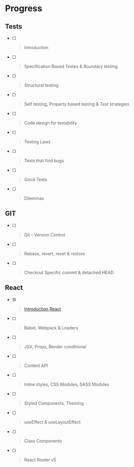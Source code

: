 # Progress

## Tests
- [ ] > Introduction
- [ ] > Specification Based Testes & Boundary testing
- [ ] > Structural testing
- [ ] > Self testing, Property based testing & Test strategies
- [ ] > Code design for testability
- [ ] > Testing Laws
- [ ] > Tests that find bugs
- [ ] > Good Tests
- [ ] > Dilemmas

## GIT
- [ ] > Git - Version Control
- [ ] > Rebase, revert, reset & restore
- [ ] > Checkout Specific commit & detached HEAD

## React
- [x] > [Introduction React](../react/introduction.md)
- [ ] > Babel, Webpack & Loaders
- [ ] > JSX, Props, Render conditional
- [ ] > Context API
- [ ] > Inline styles, CSS Modules, SASS Modules
- [ ] > Styled Components, Theming
- [ ] > useEffect & useLayoutEffect
- [ ] > Class Components
- [ ] > React Router v5

